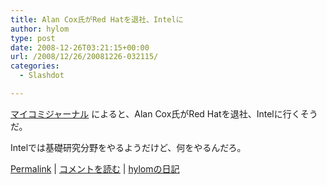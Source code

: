 ```yaml
---
title: Alan Cox氏がRed Hatを退社、Intelに
author: hylom
type: post
date: 2008-12-26T03:21:15+00:00
url: /2008/12/26/20081226-032115/
categories:
  - Slashdot

---
```

  [マイコミジャーナル][1] によると、Alan Cox氏がRed Hatを退社、Intelに行くそうだ。

Intelでは基礎研究分野をやるようだけど、何をやるんだろ。

  [Permalink][2] |   [コメントを読む][3] |   [hylomの日記][4]

 [1]: http://journal.mycom.co.jp/news/2008/12/25/009/index.html
 [2]: http://slashdot.jp/~hylom/journal/462352
 [3]: http://slashdot.jp/~hylom/journal/462352#acomments
 [4]: http://slashdot.jp/~hylom/journal/
